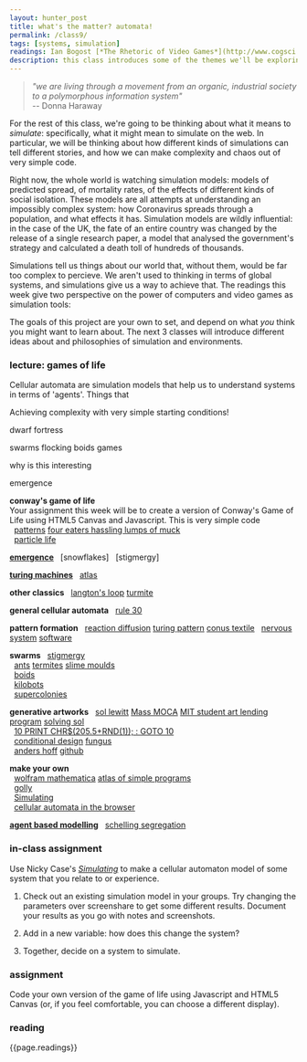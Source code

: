 ```yaml
---  
layout: hunter_post  
title: what's the matter? automata! 
permalink: /class9/  
tags: [systems, simulation]
readings: Ian Bogost [*The Rhetoric of Video Games*](http://www.cogsci.rpi.edu/public_html/ruiz/EGDFall2013/readings/RhetoricVideoGames_Bogost.pdf)<br>Bret Victor [*stop drawing dead fish*](https://www.youtube.com/watch?v=ZfytHvgHybA)
description: this class introduces some of the themes we'll be exploring in the final project, looking at self-organising systems, agent-based modelling and cellular automata as ways of exploring complex systems and dynamics.
---  
```


>*"we are living through a movement from an organic, industrial society to a polymorphous information system"*  
>-- Donna Haraway

For the rest of this class, we're going to be thinking about what it means to *simulate*: specifically, what it might mean to simulate on the web. In particular, we will be thinking about how different kinds of simulations can tell different stories, and how we can make complexity and chaos out of very simple code.

Right now, the whole world is watching simulation models: models of predicted spread, of mortality rates, of the effects of different kinds of social isolation. These models are all attempts at understanding an impossibly complex system: how Coronavirus spreads through a population, and what effects it has. Simulation models are wildly influential: in the case of the UK, the fate of an entire country was changed by the release of a single research paper, a model that analysed the government's strategy and calculated a death toll of hundreds of thousands.

Simulations tell us things about our world that, without them, would be far too complex to percieve. We aren't used to thinking in terms of global systems, and simulations give us a way to achieve that. The readings this week give two perspective on the power of computers and video games as simulation tools: 

The goals of this project are your own to set, and depend on what *you* think you might want to learn about. The next 3 classes will introduce different ideas about and philosophies of simulation and environments.

### lecture: games of life

Cellular automata are simulation models that help us to understand systems in terms of 'agents'. Things that 

Achieving complexity with very simple starting conditions!

dwarf fortress

swarms flocking boids games

why is this interesting

emergence

**conway's game of life**  
Your assignment this week will be to create a version of Conway's Game of Life using HTML5 Canvas and Javascript. This is very simple code
  [patterns](https://www.conwaylife.com/wiki/Main_Page) [four eaters hassling lumps of muck](https://www.conwaylife.com/wiki/Four_eaters_hassling_lumps_of_muck)  
  [particle life](https://www.youtube.com/watch?v=Z_zmZ23grXE&feature=youtu.be)

[**emergence**](https://en.wikipedia.org/wiki/Emergence)
  [snowflakes]
  [stigmergy]

[**turing machines**](https://en.wikipedia.org/wiki/Turing_machine)
  [atlas](http://atlas.wolfram.com/TOC/TOC_103.html)

**other classics**
  [langton's loop](https://en.wikipedia.org/wiki/Langton%27s_loops) [turmite](https://en.wikipedia.org/wiki/Turmite)

**general cellular automata**
  [rule 30](https://en.wikipedia.org/wiki/Rule_30)

**pattern formation**
  [reaction diffusion](https://en.wikipedia.org/wiki/Reaction–diffusion_system) [turing pattern](https://en.wikipedia.org/wiki/Turing_pattern) [conus textile](https://en.wikipedia.org/wiki/Conus_textile)
  [nervous system](https://n-e-r-v-o-u-s.com) [software](https://n-e-r-v-o-u-s.com/projects/software/)

**swarms**
  [stigmergy](https://en.wikipedia.org/wiki/Stigmergy)  
  [ants]() [termites]() [slime moulds]()  
  [boids](https://en.wikipedia.org/wiki/Boids)  
  [kilobots](https://www.youtube.com/watch?v=JmyTJSYw77g)  
  [supercolonies](https://www.youtube.com/watch?v=KPJybGJe3_M)  

**generative artworks**
  [sol lewitt](https://en.wikipedia.org/wiki/Sol_LeWitt) [Mass MOCA](https://massmoca.org/sol-lewitt/) [MIT student art lending program](https://www.youtube.com/watch?v=gaMgraAvQww) [solving sol](http://solvingsol.com/solutions/)  
  [10 PRINT CHR$(205.5+RND(1)); : GOTO 10](https://10print.org)  
  [conditional design](https://conditionaldesign.org) [fungus](https://studiomoniker.com/projects/fungus)  
  [anders hoff](https://www.inconvergent.net/generative/) [github](https://github.com/inconvergent)  

**make your own**  
  [wolfram mathematica](https://reference.wolfram.com/language/ref/CellularAutomaton.html) [atlas of simple programs](http://atlas.wolfram.com)  
  [golly](http://golly.sourceforge.net)  
  [Simulating](https://ncase.me/sim/)  
  [cellular automata in the browser](https://javascript.christmas/2019/22)

[**agent based modelling**](https://en.wikipedia.org/wiki/Agent-based_model)
  [schelling segregation](https://jxxcarlson.github.io/app/schelling.html)

### in-class assignment
Use Nicky Case's [*Simulating*](https://ncase.me/sim/) to make a cellular automaton model of some system that you relate to or experience.

1. Check out an existing simulation model in your groups. Try changing the parameters over screenshare to get some different results. Document your results as you go with notes and screenshots.

2. Add in a new variable: how does this change the system?

3. Together, decide on a system to simulate. 

### assignment
Code your own version of the game of life using Javascript and HTML5 Canvas (or, if you feel comfortable, you can choose a different display).

### reading
{{page.readings}}